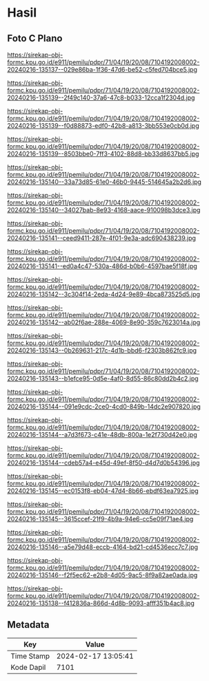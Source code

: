 # Hasil

## Foto C Plano

https://sirekap-obj-formc.kpu.go.id/e911/pemilu/pdpr/71/04/19/20/08/7104192008002-20240216-135137--029e86ba-1f36-47d6-be52-c5fed704bce5.jpg

https://sirekap-obj-formc.kpu.go.id/e911/pemilu/pdpr/71/04/19/20/08/7104192008002-20240216-135139--2f49c140-37a6-47c8-b033-12cca1f2304d.jpg

https://sirekap-obj-formc.kpu.go.id/e911/pemilu/pdpr/71/04/19/20/08/7104192008002-20240216-135139--f0d88873-edf0-42b8-a813-3bb553e0cb0d.jpg

https://sirekap-obj-formc.kpu.go.id/e911/pemilu/pdpr/71/04/19/20/08/7104192008002-20240216-135139--8503bbe0-7ff3-4102-88d8-bb33d8637bb5.jpg

https://sirekap-obj-formc.kpu.go.id/e911/pemilu/pdpr/71/04/19/20/08/7104192008002-20240216-135140--33a73d85-61e0-46b0-9445-514645a2b2d6.jpg

https://sirekap-obj-formc.kpu.go.id/e911/pemilu/pdpr/71/04/19/20/08/7104192008002-20240216-135140--34027bab-8e93-4168-aace-910098b3dce3.jpg

https://sirekap-obj-formc.kpu.go.id/e911/pemilu/pdpr/71/04/19/20/08/7104192008002-20240216-135141--ceed9411-287e-4f01-9e3a-adc690438239.jpg

https://sirekap-obj-formc.kpu.go.id/e911/pemilu/pdpr/71/04/19/20/08/7104192008002-20240216-135141--ed0a4c47-530a-486d-b0b6-4597bae5f18f.jpg

https://sirekap-obj-formc.kpu.go.id/e911/pemilu/pdpr/71/04/19/20/08/7104192008002-20240216-135142--3c304f14-2eda-4d24-9e89-4bca873525d5.jpg

https://sirekap-obj-formc.kpu.go.id/e911/pemilu/pdpr/71/04/19/20/08/7104192008002-20240216-135142--ab02f6ae-288e-4069-8e90-359c7623014a.jpg

https://sirekap-obj-formc.kpu.go.id/e911/pemilu/pdpr/71/04/19/20/08/7104192008002-20240216-135143--0b269631-217c-4d1b-bbd6-f2303b862fc9.jpg

https://sirekap-obj-formc.kpu.go.id/e911/pemilu/pdpr/71/04/19/20/08/7104192008002-20240216-135143--b1efce95-0d5e-4af0-8d55-86c80dd2b4c2.jpg

https://sirekap-obj-formc.kpu.go.id/e911/pemilu/pdpr/71/04/19/20/08/7104192008002-20240216-135144--091e9cdc-2ce0-4cd0-849b-14dc2e907820.jpg

https://sirekap-obj-formc.kpu.go.id/e911/pemilu/pdpr/71/04/19/20/08/7104192008002-20240216-135144--a7d3f673-c41e-48db-800a-1e2f730d42e0.jpg

https://sirekap-obj-formc.kpu.go.id/e911/pemilu/pdpr/71/04/19/20/08/7104192008002-20240216-135144--cdeb57a4-e45d-49ef-8f50-d4d7d0b54396.jpg

https://sirekap-obj-formc.kpu.go.id/e911/pemilu/pdpr/71/04/19/20/08/7104192008002-20240216-135145--ec0153f8-eb04-47d4-8b66-ebdf63ea7925.jpg

https://sirekap-obj-formc.kpu.go.id/e911/pemilu/pdpr/71/04/19/20/08/7104192008002-20240216-135145--3615ccef-21f9-4b9a-94e6-cc5e09f71ae4.jpg

https://sirekap-obj-formc.kpu.go.id/e911/pemilu/pdpr/71/04/19/20/08/7104192008002-20240216-135146--a5e79d48-eccb-4164-bd21-cd4536ecc7c7.jpg

https://sirekap-obj-formc.kpu.go.id/e911/pemilu/pdpr/71/04/19/20/08/7104192008002-20240216-135146--f2f5ec62-e2b8-4d05-9ac5-8f9a82ae0ada.jpg

https://sirekap-obj-formc.kpu.go.id/e911/pemilu/pdpr/71/04/19/20/08/7104192008002-20240216-135138--f412836a-866d-4d8b-9093-afff351b4ac8.jpg


## Metadata

| Key        | Value               |
| ---------- | ------------------- |
| Time Stamp | 2024-02-17 13:05:41 |
| Kode Dapil | 7101                |



